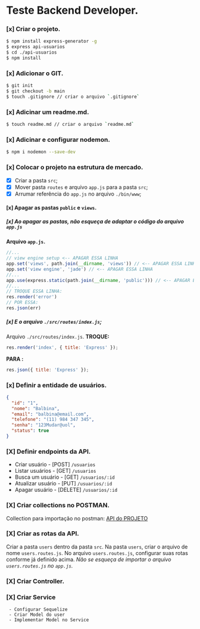 # Teste Backend Developer.
### [x] Criar o projeto.
```bash
$ npm install express-generator -g
$ express api-usuarios
$ cd ./api-usuarios
$ npm install
```
### [x] Adicionar o GIT.
```bash
$ git init
$ git checkout -b main
$ touch .gitignore // criar o arquivo `.gitignore`
```
### [x] Adicinar um readme.md.
```bash
$ touch readme.md // criar o arquivo `readme.md`
```
### [x] Adicinar e configurar nodemon.
```bash
$ npm i nodemon --save-dev
```
### [x] Colocar o projeto na estrutura de mercado.
  - [x] Criar a pasta `src`;
  - [x] Mover pasta `routes` e arquivo `app.js` para a pasta `src`;
  - [x] Arrumar referência do `app.js` no arquivo `./bin/www`;
#### [x] Apagar as pastas `public` e `views`.
##### [x] Ao apagar as pastas, não esqueça de adaptar o código do arquivo `app.js`
**Arquivo `app.js`.**
```javascript
//...
// view engine setup <-- APAGAR ESSA LINHA
app.set('views', path.join(__dirname, 'views')) // <-- APAGAR ESSA LINHA
app.set('view engine', 'jade') // <-- APAGAR ESSA LINHA
//...
app.use(express.static(path.join(__dirname, 'public'))) // <-- APAGAR ESSA LINHA
//...
// TROQUE ESSA LINHA:
res.render('error')
// POR ESSA:
res.json(err)
```
##### [x] E o arquivo `./src/routes/index.js`;
Arquivo `./src/routes/index.js`.
**TROQUE:**
```javascript
res.render('index', { title: 'Express' });
```
**PARA :**
```javascript
res.json({ title: 'Express' });
```
### [x] Definir a entidade de usuários.
```json
{
  "id": "1",
  "nome": "Balbina",
  "email": "balbina@email.com",
  "telefone": "(11) 984 347 345",
  "senha": "123Mudar@uol",
  "status": true
}
```
### [X] Definir endpoints da API.
  - Criar usuário     - [POST]   `/usuarios`
  - Listar usuários   - [GET]    `/usuarios`
  - Busca um usuário  - [GET]    `/usuarios/:id`
  - Atualizar usuário - [PUT]    `/usuarios/:id`
  - Apagar usuário    - [DELETE] `/usuarios/:id`
### [X] Criar collections no POSTMAN.
Collection para importação no postman: [API do PROJETO](https://www.getpostman.com/collections/f685e43662909898bb31)
### [X] Criar as rotas da API.
Criar a pasta `users` dentro da pasta `src`.
Na pasta `users`, criar o arquivo de nome `users.routes.js`.
No arquivo `users.routes.js`, configurar suas rotas conforme já definido acima.
*Não se esqueça de importar o arquivo `users.routes.js` no `app.js`.*
### [X] Criar Controller.
### [X] Criar Service
```
 - Configurar Sequelize
 - Criar Model do user
 - Implementar Model no Service
 